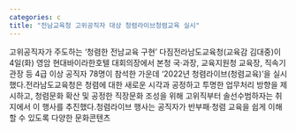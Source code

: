 ```yaml
---
categories: c
title: "전남교육청 고위공직자 대상 청렴라이브청렴교육 실시"
---
```

고위공직자가 주도하는 ‘청렴한 전남교육 구현’ 다짐전라남도교육청(교육감 김대중)이 4일(화) 영암 현대바이라한호텔 대회의장에서 본청 국·과장, 교육지원청 교육장, 직속기관장 등 4급 이상 공직자 78명이 참석한 가운데 ‘2022년 청렴라이브(청렴교육)’을 실시했다.전라남도교육청은 청렴에 대한 새로운 시각과 공정하고 투명한 업무처리 방향을 제시하고, 청렴문화 확산 및 공정한 직장문화 조성을 위해 고위직부터 솔선수범하자는 취지에서 이 행사를 추진했다.청렴라이브 행사는 공직자가 반부패·청렴 교육을 쉽게 이해할 수 있도록 다양한 문화콘텐츠